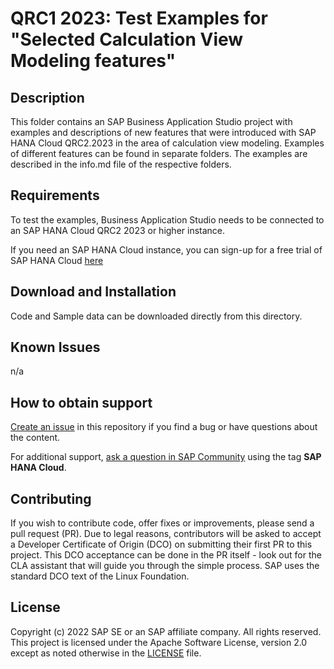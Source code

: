 # QRC1 2023: Test Examples for "Selected Calculation View Modeling features"

## Description
This folder contains an SAP Business Application Studio project with examples and descriptions of new features that were introduced with SAP HANA Cloud QRC2.2023 in the area of calculation view modeling. 
Examples of different features can be found in separate folders. The examples are described in the info.md file of the respective folders. 

## Requirements 
To test the examples, Business Application Studio needs to be connected to an SAP HANA Cloud QRC2 2023 or higher instance.

If you need an SAP HANA Cloud instance, you can sign-up for a free trial of SAP HANA Cloud [here](https://www.sap.com/cmp/td/sap-hana-cloud-trial.html)

## Download and Installation
Code and Sample data can be downloaded directly from this directory.

## Known Issues
n/a

## How to obtain support

[Create an issue](https://github.com/SAP-samples/<repository-name>/issues) in this repository if you find a bug or have questions about the content.
 
For additional support, [ask a question in SAP Community](https://answers.sap.com/questions/ask.html) using the tag **SAP HANA Cloud**.

## Contributing
If you wish to contribute code, offer fixes or improvements, please send a pull request (PR). Due to legal reasons, contributors will be asked to accept a Developer Certificate of Origin (DCO) on submitting their first PR to this project. This DCO acceptance can be done in the PR itself - look out for the CLA assistant that will guide you through the simple process. SAP uses the standard DCO text of the Linux Foundation.

## License
Copyright (c) 2022 SAP SE or an SAP affiliate company. All rights reserved. This project is licensed under the Apache Software License, version 2.0 except as noted otherwise in the [LICENSE](LICENSES/Apache-2.0.txt) file.
